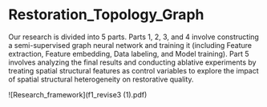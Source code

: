 # Restoration_Topology_Graph
Our research is divided into 5 parts. Parts 1, 2, 3, and 4 involve constructing a semi-supervised graph neural network and training it (including Feature extraction, Feature embedding, Data labeling, and Model training). Part 5 involves analyzing the final results and conducting ablative experiments by treating spatial structural features as control variables to explore the impact of spatial structural heterogeneity on restorative quality.

![Research_framework](f1_revise3 (1).pdf)

